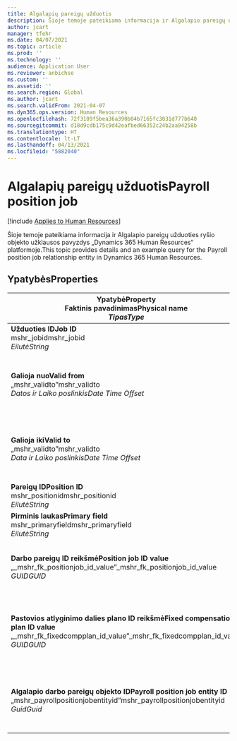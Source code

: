 ```yaml
---
title: Algalapių pareigų užduotis
description: Šioje temoje pateikiama informacija ir Algalapio pareigų užduoties objekto užklausos pavyzdys „Dynamics 365 Human Resources“ platformoje.
author: jcart
manager: tfehr
ms.date: 04/07/2021
ms.topic: article
ms.prod: ''
ms.technology: ''
audience: Application User
ms.reviewer: anbichse
ms.custom: ''
ms.assetid: ''
ms.search.region: Global
ms.author: jcart
ms.search.validFrom: 2021-04-07
ms.dyn365.ops.version: Human Resources
ms.openlocfilehash: 72f3109f5bea36a390b04b7165fc3831d777b640
ms.sourcegitcommit: d18d9cdb175c9d42eafbed66352c24b2aa94258b
ms.translationtype: HT
ms.contentlocale: lt-LT
ms.lasthandoff: 04/13/2021
ms.locfileid: "5882040"
---
```

# <a name="payroll-position-job"></a><span data-ttu-id="9a27e-103">Algalapių pareigų užduotis</span><span class="sxs-lookup"><span data-stu-id="9a27e-103">Payroll position job</span></span>

[!include [Applies to Human Resources](../includes/applies-to-hr.md)]

<span data-ttu-id="9a27e-104">Šioje temoje pateikiama informacija ir Algalapio pareigų užduoties ryšio objekto užklausos pavyzdys „Dynamics 365 Human Resources“ platformoje.</span><span class="sxs-lookup"><span data-stu-id="9a27e-104">This topic provides details and an example query for the Payroll position job relationship entity in Dynamics 365 Human Resources.</span></span>

## <a name="properties"></a><span data-ttu-id="9a27e-105">Ypatybės</span><span class="sxs-lookup"><span data-stu-id="9a27e-105">Properties</span></span>

| <span data-ttu-id="9a27e-106">Ypatybė</span><span class="sxs-lookup"><span data-stu-id="9a27e-106">Property</span></span><br><span data-ttu-id="9a27e-107">**Faktinis pavadinimas**</span><span class="sxs-lookup"><span data-stu-id="9a27e-107">**Physical name**</span></span><br><span data-ttu-id="9a27e-108">**_Tipas_**</span><span class="sxs-lookup"><span data-stu-id="9a27e-108">**_Type_**</span></span> | <span data-ttu-id="9a27e-109">Naudojimas</span><span class="sxs-lookup"><span data-stu-id="9a27e-109">Use</span></span> | <span data-ttu-id="9a27e-110">Aprašas</span><span class="sxs-lookup"><span data-stu-id="9a27e-110">Description</span></span> |
| --- | --- | --- |
| <span data-ttu-id="9a27e-111">**Užduoties ID**</span><span class="sxs-lookup"><span data-stu-id="9a27e-111">**Job ID**</span></span><br><span data-ttu-id="9a27e-112">mshr_jobid</span><span class="sxs-lookup"><span data-stu-id="9a27e-112">mshr_jobid</span></span><br><span data-ttu-id="9a27e-113">*Eilutė*</span><span class="sxs-lookup"><span data-stu-id="9a27e-113">*String*</span></span> | <span data-ttu-id="9a27e-114">Tik skaityti</span><span class="sxs-lookup"><span data-stu-id="9a27e-114">Readp-only</span></span><br><span data-ttu-id="9a27e-115">Būtina</span><span class="sxs-lookup"><span data-stu-id="9a27e-115">Required</span></span> |<span data-ttu-id="9a27e-116">Užduoties ID.</span><span class="sxs-lookup"><span data-stu-id="9a27e-116">The ID of the job.</span></span> |
| <span data-ttu-id="9a27e-117">**Galioja nuo**</span><span class="sxs-lookup"><span data-stu-id="9a27e-117">**Valid from**</span></span><br><span data-ttu-id="9a27e-118">„mshr_validto”</span><span class="sxs-lookup"><span data-stu-id="9a27e-118">mshr_validto</span></span><br><span data-ttu-id="9a27e-119">*Datos ir Laiko poslinkis*</span><span class="sxs-lookup"><span data-stu-id="9a27e-119">*Date Time Offset*</span></span> | <span data-ttu-id="9a27e-120">Tik skaitomas</span><span class="sxs-lookup"><span data-stu-id="9a27e-120">Read-only</span></span> <br><span data-ttu-id="9a27e-121">Būtina</span><span class="sxs-lookup"><span data-stu-id="9a27e-121">Required</span></span> | <span data-ttu-id="9a27e-122">Data, nuo kurios įsigalioja pareigų ir užduoties ryšys.</span><span class="sxs-lookup"><span data-stu-id="9a27e-122">Date the postion and job relationship is valid from.</span></span> |
| <span data-ttu-id="9a27e-123">**Galioja iki**</span><span class="sxs-lookup"><span data-stu-id="9a27e-123">**Valid to**</span></span><br><span data-ttu-id="9a27e-124">„mshr_validto”</span><span class="sxs-lookup"><span data-stu-id="9a27e-124">mshr_validto</span></span><br><span data-ttu-id="9a27e-125">*Data ir Laiko poslinkis*</span><span class="sxs-lookup"><span data-stu-id="9a27e-125">*Date Time Offset*</span></span> | <span data-ttu-id="9a27e-126">Tik skaitomas</span><span class="sxs-lookup"><span data-stu-id="9a27e-126">Read-only</span></span> <br><span data-ttu-id="9a27e-127">Būtina</span><span class="sxs-lookup"><span data-stu-id="9a27e-127">Required</span></span> | <span data-ttu-id="9a27e-128">Data, iki kurios galioja pareigų ir užduoties ryšys.</span><span class="sxs-lookup"><span data-stu-id="9a27e-128">Date the position and job relationship is valid to.</span></span>  |
| <span data-ttu-id="9a27e-129">**Pareigų ID**</span><span class="sxs-lookup"><span data-stu-id="9a27e-129">**Position ID**</span></span><br><span data-ttu-id="9a27e-130">mshr_positionid</span><span class="sxs-lookup"><span data-stu-id="9a27e-130">mshr_positionid</span></span><br><span data-ttu-id="9a27e-131">*Eilutė*</span><span class="sxs-lookup"><span data-stu-id="9a27e-131">*String*</span></span> | <span data-ttu-id="9a27e-132">Tik skaitomas</span><span class="sxs-lookup"><span data-stu-id="9a27e-132">Read-only</span></span><br><span data-ttu-id="9a27e-133">Būtina</span><span class="sxs-lookup"><span data-stu-id="9a27e-133">Required</span></span> | <span data-ttu-id="9a27e-134">Pareigų ID.</span><span class="sxs-lookup"><span data-stu-id="9a27e-134">The ID of the position.</span></span> |
| <span data-ttu-id="9a27e-135">**Pirminis laukas**</span><span class="sxs-lookup"><span data-stu-id="9a27e-135">**Primary field**</span></span><br><span data-ttu-id="9a27e-136">mshr_primaryfield</span><span class="sxs-lookup"><span data-stu-id="9a27e-136">mshr_primaryfield</span></span><br><span data-ttu-id="9a27e-137">*Eilutė*</span><span class="sxs-lookup"><span data-stu-id="9a27e-137">*String*</span></span> | <span data-ttu-id="9a27e-138">Būtina</span><span class="sxs-lookup"><span data-stu-id="9a27e-138">Required</span></span><br><span data-ttu-id="9a27e-139">Sistemos sugeneruota</span><span class="sxs-lookup"><span data-stu-id="9a27e-139">System generated</span></span> |  |
| <span data-ttu-id="9a27e-140">**Darbo pareigų ID reikšmė**</span><span class="sxs-lookup"><span data-stu-id="9a27e-140">**Position job ID value**</span></span><br><span data-ttu-id="9a27e-141">„_mshr_fk_positionjob_id_value”</span><span class="sxs-lookup"><span data-stu-id="9a27e-141">_mshr_fk_positionjob_id_value</span></span><br><span data-ttu-id="9a27e-142">*GUID*</span><span class="sxs-lookup"><span data-stu-id="9a27e-142">*GUID*</span></span> | <span data-ttu-id="9a27e-143">Tik skaitomas</span><span class="sxs-lookup"><span data-stu-id="9a27e-143">Read-only</span></span><br><span data-ttu-id="9a27e-144">Būtina</span><span class="sxs-lookup"><span data-stu-id="9a27e-144">Required</span></span><br><span data-ttu-id="9a27e-145">Išorinis raktas: „mshr_PayrollPositionJobEntity of the mshr_payrollpositionjobentity”</span><span class="sxs-lookup"><span data-stu-id="9a27e-145">Foreign key:mshr_PayrollPositionJobEntity of the mshr_payrollpositionjobentity</span></span> |<span data-ttu-id="9a27e-146">Darbo ID yra susietas su pareigomis.</span><span class="sxs-lookup"><span data-stu-id="9a27e-146">The ID of the job associated with the position.</span></span>|
| <span data-ttu-id="9a27e-147">**Pastovios atlyginimo dalies plano ID reikšmė**</span><span class="sxs-lookup"><span data-stu-id="9a27e-147">**Fixed compensation plan ID value**</span></span><br><span data-ttu-id="9a27e-148">„_mshr_fk_fixedcompplan_id_value”</span><span class="sxs-lookup"><span data-stu-id="9a27e-148">_mshr_fk_fixedcompplan_id_value</span></span><br><span data-ttu-id="9a27e-149">*GUID*</span><span class="sxs-lookup"><span data-stu-id="9a27e-149">*GUID*</span></span> | <span data-ttu-id="9a27e-150">Tik skaitomas</span><span class="sxs-lookup"><span data-stu-id="9a27e-150">Read-only</span></span><br><span data-ttu-id="9a27e-151">Būtina</span><span class="sxs-lookup"><span data-stu-id="9a27e-151">Required</span></span><br><span data-ttu-id="9a27e-152">Išorinis raktas: „mshr_FixedCompPlan_id of mshr_payrollfixedcompensationplanentity”</span><span class="sxs-lookup"><span data-stu-id="9a27e-152">Foreign key: mshr_FixedCompPlan_id of mshr_payrollfixedcompensationplanentity</span></span>  | <span data-ttu-id="9a27e-153">Pastovios atlyginimo dalies plano ID yra susietas su pareigomis.</span><span class="sxs-lookup"><span data-stu-id="9a27e-153">The ID of the fixed compensation plan associated with the position.</span></span> |
| <span data-ttu-id="9a27e-154">**Algalapio darbo pareigų objekto ID**</span><span class="sxs-lookup"><span data-stu-id="9a27e-154">**Payroll position job entity ID**</span></span><br><span data-ttu-id="9a27e-155">„mshr_payrollpositionjobentityid”</span><span class="sxs-lookup"><span data-stu-id="9a27e-155">mshr_payrollpositionjobentityid</span></span><br><span data-ttu-id="9a27e-156">*Guid*</span><span class="sxs-lookup"><span data-stu-id="9a27e-156">*Guid*</span></span> | <span data-ttu-id="9a27e-157">Būtina</span><span class="sxs-lookup"><span data-stu-id="9a27e-157">Required</span></span><br><span data-ttu-id="9a27e-158">Sugeneruota sistemos.</span><span class="sxs-lookup"><span data-stu-id="9a27e-158">System generated.</span></span> | <span data-ttu-id="9a27e-159">Sistemos sukurta GUID reikšmė, skirta unikaliai atpažinti užduotį.</span><span class="sxs-lookup"><span data-stu-id="9a27e-159">A system-generated GUID value to uniquely identify the job.</span></span>  |

